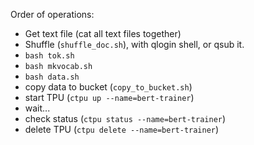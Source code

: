 Order of operations:

* Get text file (cat all text files together)
* Shuffle (`shuffle_doc.sh`), with qlogin shell, or qsub it.
* `bash tok.sh`
* `bash mkvocab.sh`
* `bash data.sh`
* copy data to bucket (`copy_to_bucket.sh`)
* start TPU (`ctpu up --name=bert-trainer`)
* wait...
* check status (`ctpu status --name=bert-trainer`)
* delete TPU (`ctpu delete --name=bert-trainer`)